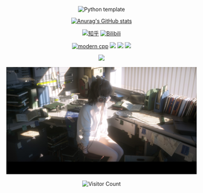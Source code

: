 <div id="title" align=center>

![Python template][github-sub-title:img]

[![Anurag's GitHub stats](https://github-readme-stats.vercel.app/api?username=Arutoria2024&show_icons=true&theme=tokyonight)](https://space.bilibili.com/392862163)

[![知乎](https://img.shields.io/badge/%E7%9F%A5%E4%B9%8E-PRTS%E7%99%BD-yello)](https://www.zhihu.com/people/prts-23)
[![Bilibili](https://img.shields.io/badge/video-Bilibili-pink)](https://www.youtube.com/channel/UCey35Do4RGewqr-6EiaCJrg)

[![modern cpp](https://img.shields.io/badge/code-Modern%20Python-blue)](https://learn.microsoft.com/zh-cn/cpp/cpp/welcome-back-to-cpp-modern-cpp) 
![](https://img.shields.io/badge/讨厌-学习-yellow) 
![](https://img.shields.io/badge/性格-开朗-red) 
![](https://img.shields.io/badge/爱好-二次元-red)

<img src="https://count.getloli.com/get/@:Arutoria2024.github.readme?&theme=rule34" /><br>

</div>

![头像](image/头像.png)

<div id="title" align=center>

  ![Visitor Count](https://profile-counter.glitch.me/Arutoria2024/count.svg)

[github-sub-title:img]: https://readme-typing-svg.herokuapp.com?font=Segoe+Script&center=true&lines=Arutoria2024.
